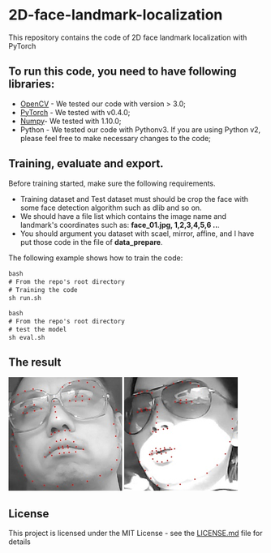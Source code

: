 # 2D-face-landmark-localization
This repository contains the code of 2D face landmark localization with PyTorch

## To run this code, you need to have following libraries:

* [OpenCV](https://opencv.org/) - We tested our code with version > 3.0;
* [PyTorch](http://pytorch.org/) - We tested with v0.4.0;
* [Numpy](https://www.numpy.org.cn)- We tested with 1.10.0;
* Python - We tested our code with Pythonv3. If you are using Python v2, please feel free to make necessary changes to the code;

## Training, evaluate and export.
Before training started, make sure the following requirements.
- Training dataset and Test dataset must should be crop the face with some face detection algorithm such as dlib and so on.
- We should have a file list which contains the image name and landmark's coordinates such as: **face_01.jpg, 1,2,3,4,5,6 ..**.
- You should argument you dataset with scael, mirror, affine, and I have put those code in the file of **data_prepare**.

The following example shows how to train the code:

``` 
bash
# From the repo's root directory
# Training the code
sh run.sh
```

```
bash
# From the repo's root directory
# test the model
sh eval.sh
```

## The result
![](result/Pos3_FL_SG_SunJiChun_Dir0_OE_3.jpg)
![](result/Pos3_FL_SG_ZhaoSong_Dir6_YA_3.jpg)

## License

This project is licensed under the MIT License - see the [LICENSE.md](LICENSE.md) file for details


